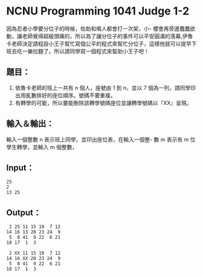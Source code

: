 ﻿# NCNU Programming 1041 Judge 1-2

因為忍者小學要分位子的時候，佐助和鳴人都會打一次架，小- 櫻會再旁邊蠢蠢欲動，讓老師覺得超級頭痛的，所以為了讓分位子的事件可以平安圓滿的落幕,伊魯卡老師決定請程設小王子幫忙寫個公平的程式來幫忙分位子，這樣他就可以提早下班去吃一樂拉麵了。所以請同學寫一個程式來幫助小王子吧！

## 題目：

1. 依魯卡老師的班上一共有 n 個人，座號由 1 到 n，並以 7 個為一列，請同學印出用亂數排好的座位順序。號碼不要重複。
2. 有轉學的可能，所以要能刪除該轉學號碼座位並讓轉學號碼以『XX』呈現。

## 輸入＆輸出：

輸入一個整數 n 表示班上同學，並印出座位表，在輸入一個整- 數 m 表示有 m 位學生轉學，並輸入 m 個整數，

## Input：

```
25
2
13 25
```

## Output：

```
 2 25 11 15 10  7 12 
14 16 13 20 23 24  9 
 5  8 41  9 22  6 21
18 17  1  3
```

```
 2 XX 11 15 10  7 12 
14 16 XX 20 23 24  9 
 5  8 41  9 22  6 21
18 17  1  3
```
